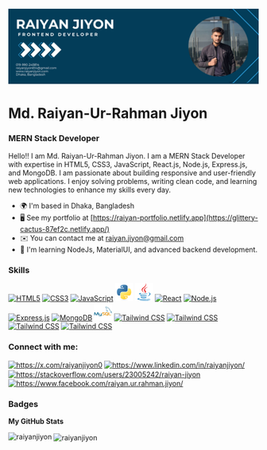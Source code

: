 ![I am GitHub Readme Generator's creator](Linkedin-Cover.png)

# Md. Raiyan-Ur-Rahman Jiyon

### MERN Stack Developer

Hello!! I am Md. Raiyan-Ur-Rahman Jiyon. I am a MERN Stack Developer with expertise in HTML5, CSS3, JavaScript, React.js, Node.js, Express.js, and MongoDB. I am passionate about building responsive and user-friendly web applications. I enjoy solving problems, writing clean code, and learning new technologies to enhance my skills every day.

* 🌍  I'm based in Dhaka, Bangladesh
* 🖥️  See my portfolio at [https://raiyan-portfolio.netlify.app](https://glittery-cactus-87ef2c.netlify.app/)
* ✉️  You can contact me at [raiyan.jiyon@gmail.com](mailto:raiyan.jiyon@gmail.com)
* 🧠  I'm learning NodeJs, MaterialUI, and advanced backend development.

### Skills

<p align="left">
<a href="https://developer.mozilla.org/en-US/docs/Web/HTML" target="_blank" rel="noreferrer"><img src="https://raw.githubusercontent.com/danielcranney/readme-generator/main/public/icons/skills/html5-colored.svg" width="36" height="36" alt="HTML5" /></a>
<a href="https://developer.mozilla.org/en-US/docs/Web/CSS" target="_blank" rel="noreferrer"><img src="https://raw.githubusercontent.com/danielcranney/readme-generator/main/public/icons/skills/css3-colored.svg" width="36" height="36" alt="CSS3" /></a>
<a href="https://developer.mozilla.org/en-US/docs/Web/JavaScript" target="_blank" rel="noreferrer"><img src="https://raw.githubusercontent.com/danielcranney/readme-generator/main/public/icons/skills/javascript-colored.svg" width="36" height="36" alt="JavaScript" /></a>
<a href="https://developer.mozilla.org/en-US/docs/Web/JavaScript" target="_blank" rel="noreferrer"><img src="https://raw.githubusercontent.com/devicons/devicon/master/icons/python/python-original.svg" width="36" height="36" alt="JavaScript" /></a>
<a href="https://developer.mozilla.org/en-US/docs/Web/JavaScript" target="_blank" rel="noreferrer"><img src="https://raw.githubusercontent.com/devicons/devicon/master/icons/java/java-original.svg" width="36" height="36" alt="JavaScript" /></a>
<a href="https://reactjs.org/" target="_blank" rel="noreferrer"><img src="https://raw.githubusercontent.com/danielcranney/readme-generator/main/public/icons/skills/react-colored.svg" width="36" height="36" alt="React" /></a>
<a href="https://nodejs.org/en/" target="_blank" rel="noreferrer"><img src="https://raw.githubusercontent.com/danielcranney/readme-generator/main/public/icons/skills/nodejs-colored.svg" width="36" height="36" alt="Node.js" /></a>
<a href="https://expressjs.com/" target="_blank" rel="noreferrer"><img src="https://raw.githubusercontent.com/danielcranney/readme-generator/main/public/icons/skills/express-colored.svg" width="36" height="36" alt="Express.js" /></a>
<a href="https://www.mongodb.com/" target="_blank" rel="noreferrer"><img src="https://raw.githubusercontent.com/danielcranney/readme-generator/main/public/icons/skills/mongodb-colored.svg" width="36" height="36" alt="MongoDB" /></a>
<a href="https://www.mongodb.com/" target="_blank" rel="noreferrer"><img src="https://raw.githubusercontent.com/devicons/devicon/master/icons/mysql/mysql-original-wordmark.svg" width="36" height="36" alt="MongoDB" /></a>
<a href="https://tailwindcss.com/" target="_blank" rel="noreferrer"><img src="https://raw.githubusercontent.com/danielcranney/readme-generator/main/public/icons/skills/tailwindcss-colored.svg" width="36" height="36" alt="Tailwind CSS" /></a>
<a href="https://tailwindcss.com/" target="_blank" rel="noreferrer"><img src="https://www.vectorlogo.zone/logos/firebase/firebase-icon.svg" width="36" height="36" alt="Tailwind CSS" /></a>
<a href="https://tailwindcss.com/" target="_blank" rel="noreferrer"><img src="https://cdn.worldvectorlogo.com/logos/django.svg" width="36" height="36" alt="Tailwind CSS" /></a>
<a href="https://tailwindcss.com/" target="_blank" rel="noreferrer"><img src="https://www.vectorlogo.zone/logos/git-scm/git-scm-icon.svg" width="36" height="36" alt="Tailwind CSS" /></a>
</p>

<h3 align="left">Connect with me:</h3>
<p align="left">
<a href="https://twitter.com/https://x.com/raiyanjiyon0" target="blank"><img align="center" src="https://raw.githubusercontent.com/rahuldkjain/github-profile-readme-generator/master/src/images/icons/Social/twitter.svg" alt="https://x.com/raiyanjiyon0" height="30" width="40" /></a>
<a href="https://linkedin.com/in/https://www.linkedin.com/in/raiyanjiyon/" target="blank"><img align="center" src="https://raw.githubusercontent.com/rahuldkjain/github-profile-readme-generator/master/src/images/icons/Social/linked-in-alt.svg" alt="https://www.linkedin.com/in/raiyanjiyon/" height="30" width="40" /></a>
<a href="https://stackoverflow.com/users/https://stackoverflow.com/users/23005242/raiyan-jiyon" target="blank"><img align="center" src="https://raw.githubusercontent.com/rahuldkjain/github-profile-readme-generator/master/src/images/icons/Social/stack-overflow.svg" alt="https://stackoverflow.com/users/23005242/raiyan-jiyon" height="30" width="40" /></a>
<a href="https://fb.com/https://www.facebook.com/raiyan.ur.rahman.jiyon/" target="blank"><img align="center" src="https://raw.githubusercontent.com/rahuldkjain/github-profile-readme-generator/master/src/images/icons/Social/facebook.svg" alt="https://www.facebook.com/raiyan.ur.rahman.jiyon/" height="30" width="40" /></a>
</p>

### Badges

<b>My GitHub Stats</b>

<p><img align="left" src="https://github-readme-stats.vercel.app/api/top-langs?username=raiyanjiyon&show_icons=true&locale=en&layout=compact" alt="raiyanjiyon" /></p>

<p>&nbsp;<img align="center" src="https://github-readme-stats.vercel.app/api?username=raiyanjiyon&show_icons=true&locale=en" alt="raiyanjiyon" /></p>
